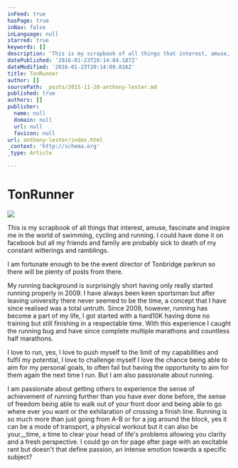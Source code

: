 ```yaml
---
inFeed: true
hasPage: true
inNav: false
inLanguage: null
starred: true
keywords: []
description: 'This is my scrapbook of all things that interest, amuse, fascinate and inspire me in the world of swimming, cycling and running. I could have done it on facebook but all my friends and family are probably sick to death of my constant witterings and ramblings.'
datePublished: '2016-01-23T20:14:04.187Z'
dateModified: '2016-01-23T20:14:00.816Z'
title: TonRunner
author: []
sourcePath: _posts/2015-11-20-anthony-lester.md
published: true
authors: []
publisher:
  name: null
  domain: null
  url: null
  favicon: null
url: anthony-lester/index.html
_context: 'http://schema.org'
_type: Article

---
```

# TonRunner
![](https://s3-us-west-2.amazonaws.com/the-grid-img/p/6014a49e6be737e2fd7909e77692b22d7c710fab.jpg)

This is my scrapbook of all things that interest, amuse, fascinate and inspire me in the world of swimming, cycling and running. I could have done it on facebook but all my friends and family are probably sick to death of my constant witterings and ramblings. 

I am fortunate enough to be the event director of Tonbridge parkrun so there will be plenty of posts from there.

My running background is surprisingly short having only really started running properly in 2009\. I have always been keen sportsman but after leaving university there never seemed to be the time, a concept that I have since realised was a total untruth. Since 2009, however, running has become a part of my life, I got started with a hard10K having done no training but still finishing in a respectable time. With this experience I caught the running bug and have since complete multiple marathons and countless half marathons. 

I love to run, yes, I love to push myself to the limit of my capabilities and fulfil my potential, I love to challenge myself I love the chance being able to aim for my personal goals, to often fail but having the opportunity to aim for them again the next time I run. But I am also passionate about running.

I am passionate about getting others to experience the sense of achievement of running further than you have ever done before, the sense of freedom being able to walk out of your front door and being able to go where ever you want or the exhilaration of crossing a finish line. Running is so much more than just going from A-B or for a jog around the block, yes it can be a mode of transport, a physical workout but it can also be your__time, a time to clear your head of life's problems allowing you clarity and a fresh perspective. I could go on for page after page with an excitable rant but doesn't that define passion, an intense emotion towards a specific subject?